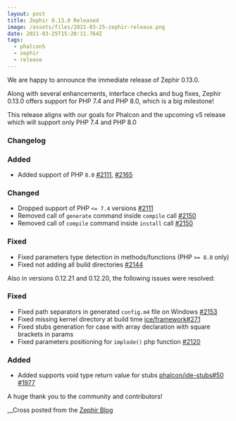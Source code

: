 ```yaml
---
layout: post
title: Zephir 0.13.0 Released
image: /assets/files/2021-03-25-zephir-release.png
date: 2021-03-25T15:20:11.764Z
tags:
  - phalcon5
  - zephir
  - release
---
```

We are happy to announce the immediate release of Zephir 0.13.0.
<!--more-->

Along with several enhancements, interface checks and bug fixes, Zephir 0.13.0 offers support for PHP 7.4 and PHP 8.0, which is a big milestone!

This release aligns with our goals for Phalcon and the upcoming v5 release which will support only PHP 7.4 and PHP 8.0

### Changelog
### Added
- Added support of PHP `8.0` [#2111](https://github.com/zephir-lang/zephir/pull/2111), [#2165](https://github.com/zephir-lang/zephir/pull/2165)

### Changed
- Dropped support of PHP `<= 7.4` versions [#2111](https://github.com/zephir-lang/zephir/pull/2111)
- Removed call of `generate` command inside `compile` call [#2150](https://github.com/zephir-lang/zephir/pull/2150)
- Removed call of `compile` command inside `install` call [#2150](https://github.com/zephir-lang/zephir/pull/2150)

### Fixed
- Fixed parameters type detection in methods/functions (PHP `>= 8.0` only)
- Fixed not adding all build directories [#2144](https://github.com/zephir-lang/zephir/pull/2144)

Also in versions 0.12.21 and 0.12.20, the following issues were resolved:

### Fixed
- Fixed path separators in generated `config.m4` file on Windows [#2153](https://github.com/zephir-lang/zephir/issues/2153)
- Fixed missing kernel directory at build time [ice/framework#271](https://github.com/ice/framework/issues/271)
- Fixed stubs generation for case with array declaration with square brackets in params
- Fixed parameters positioning for `implode()` php function [#2120](https://github.com/zephir-lang/zephir/issues/2120)

### Added
- Added supports void type return value for stubs
  [phalcon/ide-stubs#50](https://github.com/phalcon/ide-stubs/pull/50)
  [#1977](https://github.com/zephir-lang/zephir/issues/1977)

A huge thank you to the community and contributors!

__Cross posted from the [Zephir Blog](https://blog.zephir-lang.com/post/zephir-0-13-0)